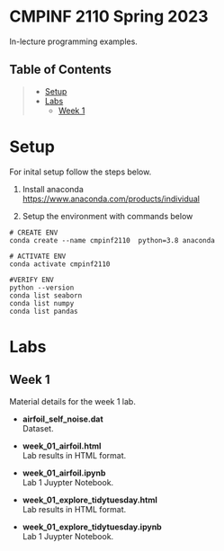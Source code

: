 # __CMPINF 2110 Spring 2023__

In-lecture programming examples.

## __Table of Contents__

> * [Setup](#setup)
> * [Labs](#labs)
>   * [Week 1](#week1)

# <a id="setup"></a>__Setup__

For inital setup follow the steps below.

1. Install anaconda<br>
    https://www.anaconda.com/products/individual

2. Setup the environment with commands below
```shell
# CREATE ENV
conda create --name cmpinf2110  python=3.8 anaconda

# ACTIVATE ENV
conda activate cmpinf2110

#VERIFY ENV
python --version
conda list seaborn
conda list numpy
conda list pandas
```

# <a id="labs"></a>__Labs__

## <a id="week1"></a>__Week 1__

Material details for the week 1 lab.

* __airfoil_self_noise.dat__<br>
Dataset.<br>

* __week_01_airfoil.html__<br>
Lab results in HTML format.<br>

* __week_01_airfoil.ipynb__<br>
Lab 1 Juypter Notebook.<br>

* __week_01_explore_tidytuesday.html__<br>
Lab results in HTML format.<br>

* __week_01_explore_tidytuesday.ipynb__<br>
Lab 1 Juypter Notebook.<br>